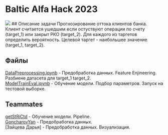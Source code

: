 # Baltic Alfa Hack 2023
<img src='https://top20brands.ru/userfiles/%D0%B0%D0%BB%D1%8C%D1%84%D0%B0_1.png'>
## Описание задачи
Прогнозирование оттока клиентов банка. Клиент считается ушедшим если остуствуют операции по счету (target_1) или закрыт РКО (target_2).  
Для каждого из таргетов определить вероятность.  
Целевой таргет - наибольшее значение (target_1, target_2).  

## Файлы
[DataPreprocessing.ipynb](https://github.com/getStRiCtd/hack_alfa/blob/main/DataPreprocessing.ipynb) - Предобработка данных. Feature Enjineering. Разбиене датасета для target_1 target_2.  
[ModelTrainEval.ipynb](https://github.com/getStRiCtd/hack_alfa/blob/main/ModelTrainEval.ipynb) - Обучение модели. Подбор параметров. Запуск на тестовой выборке. 

## Teammates
[getStRiCtd](https://github.com/getStRiCtd) - Обучение модели. Pipeline.  
[GoncharovYan](https://github.com/GoncharovYan) - Предобработка данных.  
[Зайцева Дарья] - Предобработка данных. Визуализация.
